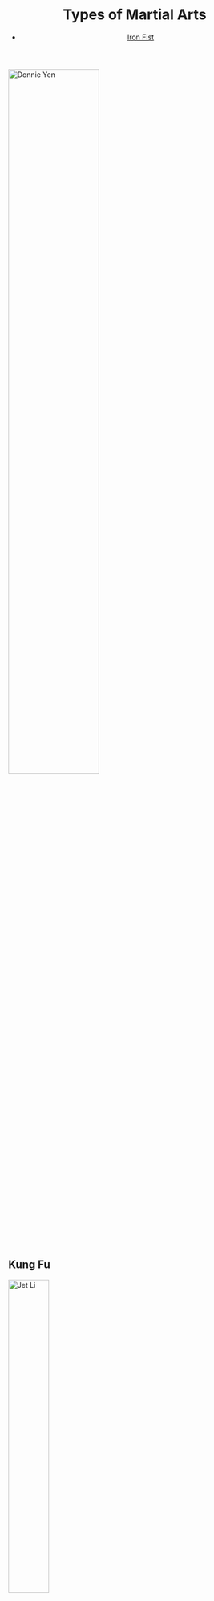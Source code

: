 <html lang="en"><head>
    <meta charset="UTF-8">
    <meta http-equiv="X-UA-Compatible" content="IE=edge">
    <meta name="viewport" content="width=device-width, initial-scale=1.0">
    <title>Types of Martial Arts</title>
</head>
<body>
    <header>
        <h1>Types of Martial Arts</h1>
        <nav>
            <ul>
                <li>
                    <a href="https://github.com/Ryanb021">Iron Fist</a>
                </li>
            </ul>
        </nav>
    </header>
    <main>
        <img width="60%" src="image.png" alt="Donnie Yen">
        <section>
            <h2>Kung Fu</h2>
            <img width="40%" src="image.png" alt="Jet Li" srcset="">
            <p>Primarily an unarmed Chinese martial art resembling karate. Each form of kung fu has its own principles and techniques, but is best known for its trickery and quickness, which is where the word kung fu is derived.<a href="https://en.wikipedia.org/wiki/Kung_fu_(term)">Source</a></p>
        </section>
        <img width="60%" src="image.png" alt="Donnie Yen">
        <section>
            <h2>Bajiquan</h2>
            <img width="40%" src="image.png" alt="Razor" srcset="">
            <p>A Chinese martial art that features explosive, short-range power and is famous for its elbow and shoulder strikes. Its full name is kaimen ba ji quan.<a href="https://en.wikipedia.org/wiki/Bajiquan">Source</a></p>
        </section>
        </section>
        <img width="60%" src="image.png" alt="Donnie Yen">
        <section>
            <h2>Karate</h2>
            <img width="40%" src="image.png" alt="Ryu" srcset="">
            <p> A martial art developed in the Ryukyu Kingdom. It developed from the indigenous Ryukyuan martial arts (called te (手), "hand"; tii in Okinawan) under the influence of Chinese martial arts, particularly Fujian White Crane. Karate is now predominantly a striking art using punching, kicking, knee strikes, elbow strikes and open-hand techniques such as knife-hands, spear-hands and palm-heel strikes.<a href="https://en.wikipedia.org/wiki/Karate">Source</a></p>
        </section>
        <section>
            <p>These Martial Arts are very effective and deadly. Requires practice and time to reach a certian level of degree in each discipline. My facvorite martial artist is the guy below. Been my idol since I was a little boy.<a href="https://en.wikipedia.org/wiki/Jet_Li">1</a></p>
            <img width="40%" src="image.png" alt="Jet Li 2" srcset="">
        </section>
    </main>
    <footer>
        <p>Ryan Bagan Lab04</p>
    </footer>

</body>